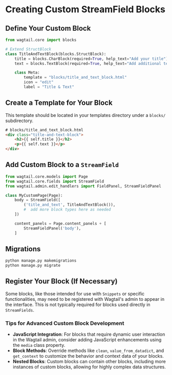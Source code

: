 # Creating Custom StreamField Blocks 

## Define Your Custom Block

```python
from wagtail.core import blocks

# Extend StructBlock 
class TitleAndTextBlock(blocks.StructBlock):
    title = blocks.CharBlock(required=True, help_text="Add your title")
    text = blocks.TextBlock(required=True, help_text="Add additional text")

    class Meta:
        template = "blocks/title_and_text_block.html"
        icon = "edit"
        label = "Title & Text"
```

## Create a Template for Your Block

This template should be located in your templates directory under a `blocks/` subdirectory.

```html
# blocks/title_and_text_block.html
<div class="title-and-text-block">
    <h2>{{ self.title }}</h2>
    <p>{{ self.text }}</p>
</div>
```

## Add Custom Block to a `StreamField`

```python
from wagtail.core.models import Page
from wagtail.core.fields import StreamField
from wagtail.admin.edit_handlers import FieldPanel, StreamFieldPanel

class MyCustomPage(Page):
    body = StreamField([
        ('title_and_text', TitleAndTextBlock()),
        #  add more block types here as needed
    ])

    content_panels = Page.content_panels + [
        StreamFieldPanel('body'),
    ]
```

## Migrations

```bash
python manage.py makemigrations
python manage.py migrate
```

## Register Your Block (If Necessary)

Some blocks, like those intended for use with `Snippets` or specific functionalities, may need to be registered with Wagtail's admin to appear in the interface. This is not typically required for blocks used directly in `StreamFields`.

### Tips for Advanced Custom Block Development

- **JavaScript Integration**: For blocks that require dynamic user interaction in the Wagtail admin, consider adding JavaScript enhancements using the `media` class property.
- **Block Methods**: Override methods like `clean`, `value_from_datadict`, and `get_context` to customize the behavior and context data of your blocks.
- **Nested Blocks**: Custom blocks can contain other blocks, including more instances of custom blocks, allowing for highly complex data structures.
